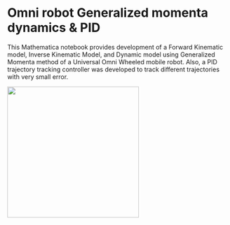 # Omni robot Generalized momenta dynamics & PID
This Mathematica notebook provides development of a Forward Kinematic model, Inverse Kinematic Model, and Dynamic model using Generalized Momenta method of a Universal Omni Wheeled mobile robot. Also, a PID trajectory tracking controller was developed to track different trajectories with very small error.

<img src= "https://github.com/nalakame/Omni_robot_dynamics_PID/assets/106627981/6c8c41cf-075b-408f-83d0-88c28da786d2" width=300 height=300/>
